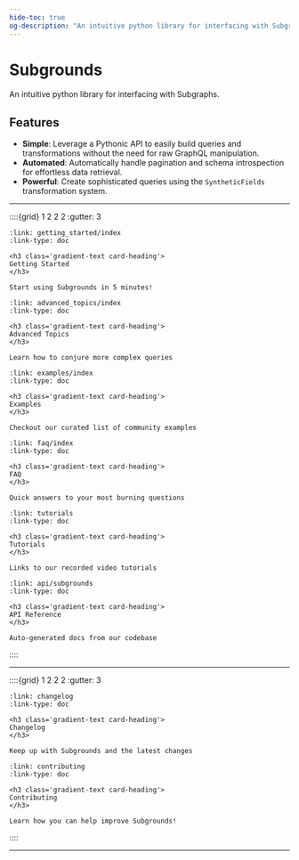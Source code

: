 ```yaml
---
hide-toc: true
og-description: "An intuitive python library for interfacing with Subgraphs"
---
```


# Subgrounds

An intuitive python library for interfacing with Subgraphs.

## Features
- **Simple**: Leverage a Pythonic API to easily build queries and transformations without the need for raw GraphQL manipulation.
- **Automated**: Automatically handle pagination and schema introspection for effortless data retrieval.
- **Powerful**: Create sophisticated queries using the `SyntheticFields` transformation system.

----

::::{grid} 1 2 2 2
:gutter: 3

```{grid-item-card}
:link: getting_started/index
:link-type: doc

<h3 class='gradient-text card-heading'>
Getting Started
</h3>

Start using Subgrounds in 5 minutes!
```

```{grid-item-card}
:link: advanced_topics/index
:link-type: doc

<h3 class='gradient-text card-heading'>
Advanced Topics
</h3>

Learn how to conjure more complex queries
```

```{grid-item-card}
:link: examples/index
:link-type: doc

<h3 class='gradient-text card-heading'>
Examples
</h3>

Checkout our curated list of community examples
```

```{grid-item-card}
:link: faq/index
:link-type: doc

<h3 class='gradient-text card-heading'>
FAQ
</h3>

Quick answers to your most burning questions
```

```{grid-item-card}
:link: tutorials
:link-type: doc

<h3 class='gradient-text card-heading'>
Tutorials
</h3>

Links to our recorded video tutorials
```

```{grid-item-card}
:link: api/subgrounds
:link-type: doc

<h3 class='gradient-text card-heading'>
API Reference
</h3>

Auto-generated docs from our codebase
```
::::

----

::::{grid} 1 2 2 2
:gutter: 3

```{grid-item-card}
:link: changelog
:link-type: doc

<h3 class='gradient-text card-heading'>
Changelog
</h3>

Keep up with Subgrounds and the latest changes
```

```{grid-item-card}
:link: contributing
:link-type: doc

<h3 class='gradient-text card-heading'>
Contributing
</h3>

Learn how you can help improve Subgrounds!
```

::::

----
